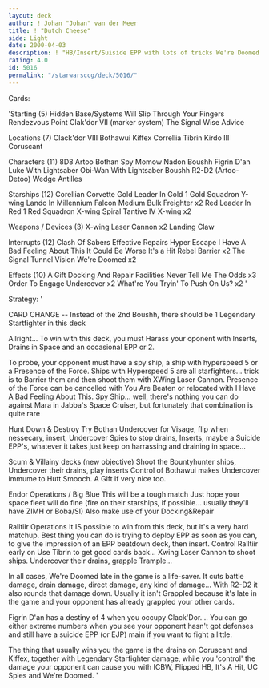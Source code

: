 ```yaml
---
layout: deck
author: ! Johan "Johan" van der Meer
title: ! "Dutch Cheese"
side: Light
date: 2000-04-03
description: ! "HB/Insert/Suiside EPP with lots of tricks We're Doomed rocks."
rating: 4.0
id: 5016
permalink: "/starwarsccg/deck/5016/"
---
```

Cards: 

'Starting (5)
Hidden Base/Systems Will Slip Through Your Fingers
Rendezvous Point
Clak'dor VII (marker system)
The Signal
Wise Advice

Locations (7)
Clack'dor VIII
Bothawui
Kiffex
Correllia
Tibrin
Kirdo III
Coruscant

Characters (11)
8D8
Artoo
Bothan Spy
Momow Nadon
Boushh
Figrin D'an
Luke With Lightsaber
Obi-Wan With Lightsaber
Boushh
R2-D2 (Artoo-Detoo)
Wedge Antilles

Starships (12)
Corellian Corvette
Gold Leader In Gold 1
Gold Squadron Y-wing
Lando In Millennium Falcon
Medium Bulk Freighter x2
Red Leader In Red 1
Red Squadron X-wing
Spiral
Tantive IV
X-wing x2

Weapons / Devices (3)
X-wing Laser Cannon x2
Landing Claw

Interrupts (12)
Clash Of Sabers
Effective Repairs
Hyper Escape
I Have A Bad Feeling About This
It Could Be Worse
It's a Hit
Rebel Barrier x2
The Signal
Tunnel Vision
We're Doomed x2

Effects (10)
A Gift
Docking And Repair Facilities
Never Tell Me The Odds x3
Order To Engage
Undercover x2
What're You Tryin' To Push On Us? x2 '

Strategy: '

CARD CHANGE -- Instead of the 2nd Boushh, there should be 1 Legendary Startfighter in this deck


Allright... To win with this deck, you must Harass your oponent with Inserts, Drains in Space and an occasional EPP or 2.

To probe, your opponent must have a spy ship, a ship with hyperspeed 5 or a Presence of the Force. Ships with Hyperspeed 5 are all starfighters... trick is to Barrier them and then shoot them with XWing Laser Cannon. Presence of the Force can be cancelled with You Are Beaten or relocated with I Have A Bad Feeling About This. Spy Ship... well, there's nothing you can do against Mara in Jabba's Space Cruiser, but fortunately that combination is quite rare

Hunt Down & Destroy
Try Bothan Undercover for Visage, flip when nessecary, insert, Undercover Spies to stop drains, Inserts, maybe a Suicide EPP's, whatever it takes just keep on harrassing and draining in space...

Scum & Villainy decks (new objective)
Shoot the Bountyhunter ships, Undercover their drains, play inserts Control of Bothawui makes Undercover immume to Hutt Smooch. A Gift if very nice too.

Endor Operations / Big Blue
This will be a tough match Just hope your space fleet will do fine (fire on their starships, if possible... usually they'll have ZIMH or Boba/SI) Also make use of your Docking&Repair

Ralltiir Operations
It IS possible to win from this deck, but it's a very hard matchup. Best thing you can do is trying to deploy EPP as soon as you can, to give the impression of an EPP beatdown deck, then insert. Control Ralltiir early on Use Tibrin to get good cards back... Xwing Laser Cannon to shoot ships. Undercover their drains, grapple Trample...

In all cases, We're Doomed late in the game is a life-saver. It cuts battle damage, drain damage, direct damage, any kind of damage... With R2-D2 it also rounds that damage down. Usually it isn't Grappled because it's late in the game and your opponent has already grappled your other cards.

Figrin D'an has a destiny of 4 when you occupy Clack'Dor.... You can go either extreme numbers when you see your opponent hasn't got defenses and still have a suicide EPP (or EJP) main if you want to fight a little.

The thing that usually wins you the game is the drains on Coruscant and Kiffex, together with Legendary Starfighter damage, while you 'control' the damage your opponent can cause you with ICBW, Flipped HB, It's A Hit, UC Spies and We're Doomed.  '
